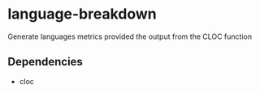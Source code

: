 # language-breakdown
Generate languages metrics provided the output from the CLOC function

## Dependencies
- cloc